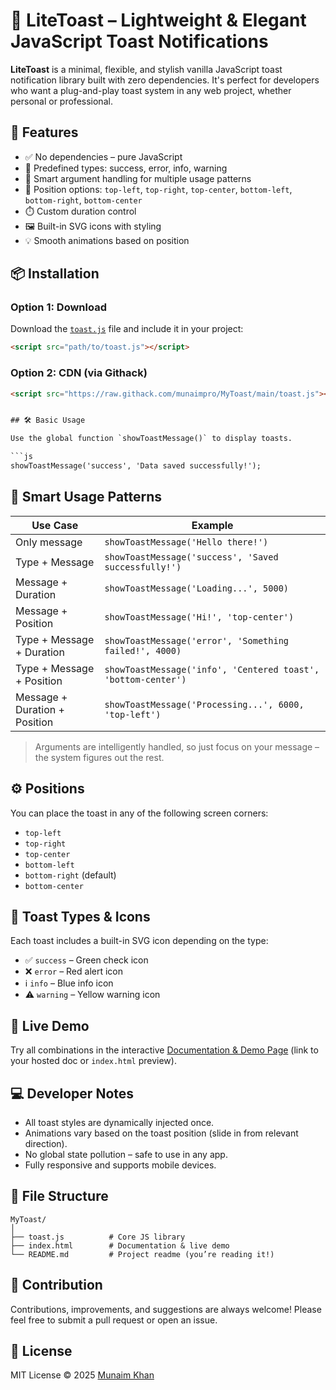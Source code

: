 # 🔔 LiteToast – Lightweight & Elegant JavaScript Toast Notifications

**LiteToast** is a minimal, flexible, and stylish vanilla JavaScript toast notification library built with zero dependencies. It's perfect for developers who want a plug-and-play toast system in any web project, whether personal or professional.

## 🚀 Features

* ✅ No dependencies – pure JavaScript
* 🎨 Predefined types: success, error, info, warning
* 🧠 Smart argument handling for multiple usage patterns
* 📌 Position options: `top-left`, `top-right`, `top-center`, `bottom-left`, `bottom-right`, `bottom-center`
* ⏱️ Custom duration control
* 🖼️ Built-in SVG icons with styling
* 💡 Smooth animations based on position


## 📦 Installation

### Option 1: Download

Download the [`toast.js`](toast.js) file and include it in your project:

```html
<script src="path/to/toast.js"></script>
```

### Option 2: CDN (via Githack)

```html
<script src="https://raw.githack.com/munaimpro/MyToast/main/toast.js"></script>


## 🛠️ Basic Usage

Use the global function `showToastMessage()` to display toasts.

```js
showToastMessage('success', 'Data saved successfully!');
```


## 🧠 Smart Usage Patterns

| Use Case                      | Example                                                       |
| ----------------------------- | ------------------------------------------------------------- |
| Only message                  | `showToastMessage('Hello there!')`                            |
| Type + Message                | `showToastMessage('success', 'Saved successfully!')`          |
| Message + Duration            | `showToastMessage('Loading...', 5000)`                        |
| Message + Position            | `showToastMessage('Hi!', 'top-center')`                       |
| Type + Message + Duration     | `showToastMessage('error', 'Something failed!', 4000)`        |
| Type + Message + Position     | `showToastMessage('info', 'Centered toast', 'bottom-center')` |
| Message + Duration + Position | `showToastMessage('Processing...', 6000, 'top-left')`         |

> Arguments are intelligently handled, so just focus on your message – the system figures out the rest.


## ⚙️ Positions

You can place the toast in any of the following screen corners:

* `top-left`
* `top-right`
* `top-center`
* `bottom-left`
* `bottom-right` (default)
* `bottom-center`


## 🎨 Toast Types & Icons

Each toast includes a built-in SVG icon depending on the type:

* ✅ `success` – Green check icon
* ❌ `error` – Red alert icon
* ℹ️ `info` – Blue info icon
* ⚠️ `warning` – Yellow warning icon


## 🧪 Live Demo

Try all combinations in the interactive [Documentation & Demo Page](#) (link to your hosted doc or `index.html` preview).


## 💻 Developer Notes

* All toast styles are dynamically injected once.
* Animations vary based on the toast position (slide in from relevant direction).
* No global state pollution – safe to use in any app.
* Fully responsive and supports mobile devices.


## 📁 File Structure

```
MyToast/
│
├── toast.js          # Core JS library
├── index.html        # Documentation & live demo
└── README.md         # Project readme (you’re reading it!)
```


## 🤝 Contribution

Contributions, improvements, and suggestions are always welcome!
Please feel free to submit a pull request or open an issue.


## 📜 License

MIT License © 2025 [Munaim Khan](https://github.com/munaimpro)